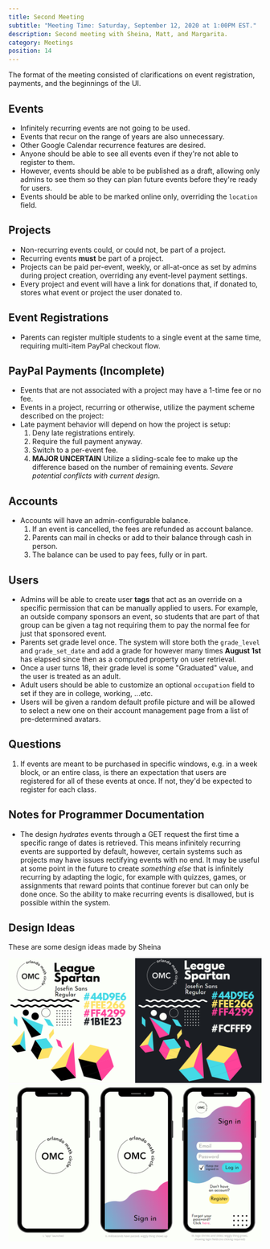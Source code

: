 ```yaml
---
title: Second Meeting
subtitle: "Meeting Time: Saturday, September 12, 2020 at 1:00PM EST."
description: Second meeting with Sheina, Matt, and Margarita.
category: Meetings
position: 14
---
```


The format of the meeting consisted of clarifications on event registration, payments, and the beginnings of the UI.

## Events

- Infinitely recurring events are not going to be used.
- Events that recur on the range of years are also unnecessary.
- Other Google Calendar recurrence features are desired.
- Anyone should be able to see all events even if they're not able to register to them.
- However, events should be able to be published as a draft, allowing only admins to see them so they can plan future events before they're ready for users.
- Events should be able to be marked online only, overriding the `location` field.

## Projects

- Non-recurring events could, or could not, be part of a project.
- Recurring events **must** be part of a project.
- Projects can be paid per-event, weekly, or all-at-once as set by admins during project creation, overriding any event-level payment settings.
- Every project and event will have a link for donations that, if donated to, stores what event or project the user donated to.

## Event Registrations

- Parents can register multiple students to a single event at the same time, requiring multi-item PayPal checkout flow.

## PayPal Payments (Incomplete)

- Events that are not associated with a project may have a 1-time fee or no fee.
- Events in a project, recurring or otherwise, utilize the payment scheme described on the project:
- Late payment behavior will depend on how the project is setup:
  1.  Deny late registrations entirely.
  2.  Require the full payment anyway.
  3.  Switch to a per-event fee.
  4.  **MAJOR UNCERTAIN** Utilize a sliding-scale fee to make up the difference based on the number of remaining events. _Severe potential conflicts with current design_.

## Accounts

- Accounts will have an admin-configurable balance.
  1. If an event is cancelled, the fees are refunded as account balance.
  2. Parents can mail in checks or add to their balance through cash in person.
  3. The balance can be used to pay fees, fully or in part.

## Users

- Admins will be able to create user **tags** that act as an override on a specific permission that can be manually applied to users. For example, an outside company sponsors an event, so students that are part of that group can be given a tag not requiring them to pay the normal fee for just that sponsored event.
- Parents set grade level once. The system will store both the `grade_level` and `grade_set_date` and add a grade for however many times **August 1st** has elapsed since then as a computed property on user retrieval.
- Once a user turns 18, their grade level is some "Graduated" value, and the user is treated as an adult.
- Adult users should be able to customize an optional `occupation` field to set if they are in college, working, ...etc.
- Users will be given a random default profile picture and will be allowed to select a new one on their account management page from a list of pre-determined avatars.

## Questions

1. If events are meant to be purchased in specific windows, e.g. in a week block, or an entire class, is there an expectation that users are registered for all of these events at once. If not, they'd be expected to register for each class.

## Notes for Programmer Documentation

- The design _hydrates_ events through a GET request the first time a specific range of dates is retrieved. This means infinitely recurring events are supported by default, however, certain systems such as projects may have issues rectifying events with no end. It may be useful at some point in the future to create _something else_ that is infinitely recurring by adapting the logic, for example with quizzes, games, or assignments that reward points that continue forever but can only be done once. So the ability to make recurring events is disallowed, but is possible within the system.

## Design Ideas

These are some design ideas made by Sheina

<img src="./images/meeting2_design_mock.png"></img>
<img src="./images/meeting2_login_mockup.png"></img>
